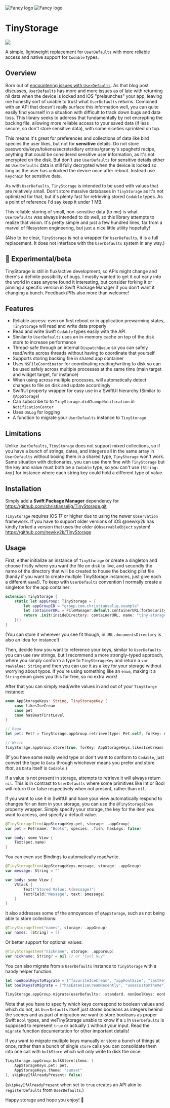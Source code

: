 ![Fancy logo](./banner-dark.png#gh-dark-mode-only)
![Fancy logo](./banner-light.png#gh-light-mode-only)

# TinyStorage 
<a href="https://www.emergetools.com/app/example/ios/examp_uQbTBp6Z4ryC/"><img src="https://img.shields.io/badge/dynamic/json?url=https%3A%2F%2Fwww.emergetools.com%2Fapi%2Fv2%2Fpublic_new_build%3FexampleId%3Dexamp_uQbTBp6Z4ryC%26platform%3Dios%26badgeOption%3Dversion_and_max_install_size&query=$.badgeMetadata&label=TinyStorage&logo=apple" /></a>

A simple, lightweight replacement for `UserDefaults` with more reliable access and native support for `Codable` types.

## Overview

Born out of [encountering issues with `UserDefaults`](https://christianselig.com/2024/10/beware-userdefaults/). As that blog post discusses, `UserDefaults` has more and more issues as of late with returning nil data when the device is locked and iOS "prelaunches" your app, leaving me honestly sort of unable to trust what `UserDefaults` returns. Combined with an API that doesn't really surface this information well, you can quite easily find yourself in a situation with difficult to track down bugs and data loss. This library seeks to address that fundamentally by not encrypting the backing file, allowing more reliable access to your saved data (if less secure, so don't store sensitive data), with some niceties sprinkled on top.

This means it's great for preferences and collections of data like bird species the user likes, but not for **sensitive** details. Do not store passwords/keys/tokens/secrets/diary entries/granny's spaghetti recipe, anything that could be considered sensitive user information, as it's not encrypted on the disk. But don't use `UserDefaults` for sensitive details either as `UserDefaults` data is still fully decrypted when the device is locked so long as the user has unlocked the device once after reboot. Instead use `Keychain` for sensitive data.

As with `UserDefaults`, `TinyStorage` is intended to be used with values that are relatively small. Don't store massive databases in `TinyStorage` as it's not optimized for that, but it's plenty fast for retrieving stored `Codable` types. As a point of reference I'd say keep it under 1 MB.

This reliable storing of small, non-sensitive data (to me) is what `UserDefaults` was always intended to do well, so this library attempts to realize that vision. It's pretty simple and just a few hundred lines, far from a marvel of filesystem engineering, but just a nice little utility hopefully!

(Also to be clear, `TinyStorage` is not a wrapper for `UserDefaults`, it is a full replacement. It does not interface with the `UserDefaults` system in any way.)

## 🧪 Experimental/beta

TinyStorage is still in flux/active development, so APIs might change and there's a definite possibility of bugs. I mostly wanted to get it out early into the world in case anyone found it interesting, but consider forking it or pinning a specific version in Swift Package Manager if you don't want it changing a bunch. Feedback/PRs also more than welcome!

## Features

- Reliable access: even on first reboot or in application prewarming states, `TinyStorage` will read and write data properly
- Read and write Swift `Codable` types easily with the API
- Similar to `UserDefaults` uses an in-memory cache on top of the disk store to increase performance
- Thread-safe through an internal `DispatchQueue` so you can safely read/write across threads without having to coordinate that yourself
- Supports storing backing file in shared app container
- Uses `NSFileCoordinator` for coordinating reading/writing to disk so can be used safely across multiple processes at the same time (main target and widget target, for instance)
- When using across multiple processes, will automatically detect changes to file on disk and update accordingly
- SwiftUI property wrapper for easy use in a SwiftUI hierarchy (Similar to `@AppStorage`)
- Can subscribe to to `TinyStorage.didChangeNotification` in `NotificationCenter`
- Uses `OSLog` for logging
- A function to migrate your `UserDefaults` instance to `TinyStorage`

## Limitations

Unlike `UserDefaults`, `TinyStorage` does not support mixed collections, so if you have a bunch of strings, dates, and integers all in the same array in `UserDefaults` without boxing them in a shared type, `TinyStorage` won't work. Same situation with dictionaries, you can use them fine with `TinyStorage` but the key and value must both be a `Codable` type, so you can't use `[String: Any]` for instance where each string key could hold a different type of value.

## Installation

Simply add a **Swift Package Manager** dependency for https://github.com/christianselig/TinyStorage.git

`TinyStorage` requires iOS 17 or higher due to using the newer `Observation` framework. If you have to support older versions of iOS @newky2k has kindly forked a version that uses the older `@ObservableObject` system! https://github.com/newky2k/TinyStorage

## Usage

First, either initialize an instance of `TinyStorage` or create a singleton and choose firstly where you want the file on disk to live, and secondly the name of the directory that will be created to house the backing plist file (handy if you want to create multiple TinyStorage instances, just give each a different `name`!). To keep with `UserDefaults` convention I normally create a singleton for the app container:

```swift
extension TinyStorage {
    static let appGroup: TinyStorage = {
        let appGroupID = "group.com.christianselig.example"
        let containerURL = FileManager.default.containerURL(forSecurityApplicationGroupIdentifier: appGroupID)!
        return .init(insideDirectory: containerURL, name: "tiny-storage-general-prefs")
    }()
}
```

(You can store it wherever you see fit though, in `URL.documentsDirectory` is also an idea for instance!)

Then, decide how you want to reference your keys, similar to `UserDefaults` you can use raw strings, but I recommend a more strongly-typed approach, where you simply conform a type to `TinyStorageKey` and return a `var rawValue: String` and then you can use it as a key for your storage without worrying about typos. If you're using something like an `enum`, making it a `String` enum gives you this for free, so no extra work!

After that you can simply read/write values in and out of your `TinyStorge` instance:

```swift
enum AppStorageKeys: String, TinyStorageKey {
    case likesIceCream
    case pet
    case hasBeatFirstLevel
}

// Read
let pet: Pet? = TinyStorage.appGroup.retrieve(type: Pet.self, forKey: AppStorageKeys.pet)

// Write
TinyStorage.appGroup.store(true, forKey: AppStorageKeys.likesIceCream)
```

(If you have some really weird type or don't want to conform to `Codable`, just convert the type to `Data` through whichever means you prefer and store *that*, as `Data` itself is `Codable`.)

If a value is not present in storage, attempts to retrieve it will always return `nil`. This is in contrast to `UserDefaults` where some primitives like Int or Bool will return 0 or false respectively when not present, rather than `nil`.

If you want to use it in SwiftUI and have your view automatically respond to changes for an item in your storage, you can use the `@TinyStorageItem` property wrapper. Simply specify your storage, the key for the item you want to access, and specify a default value.

```swift
@TinyStorageItem(AppStorageKey.pet, storage: .appGroup)
var pet = Pet(name: "Boots", species: .fish, hasLegs: false)

var body: some View {
    Text(pet.name)
}
```

You can even use Bindings to automatically read/write.

```swift
@TinyStorageItem(AppStorageKeys.message, storage: .appGroup)
var message: String = ""

var body: some View {
    VStack {
        Text("Stored Value: \(message)")
        TextField("Message", text: $message)
    }
}
```

It also addresses some of the annoyances of `@AppStorage`, such as not being able to store collections:

```swift
@TinyStorageItem("names", storage: .appGroup)
var names: [String] = []
```

Or better support for optional values:

```swift
@TinyStorageItem("nickname", storage: .appGroup)
var nickname: String? = nil // or "Cool Guy"
```

You can also migrate from a `UserDefaults` instance to `TinyStorage` with a handy helper function:

```swift
let nonBoolKeysToMigrate = ["favoriteIceCream", "appFontSize", "lastFetchDate"]
let boolKeysToMigrate = ["hasEatenIceCreamRecently", "usesCustomTheme"]

TinyStorage.appGroup.migrate(userDefaults: .standard, nonBoolKeys: nonBoolKeysToMigrate, boolKeys: boolKeysToMigrate, overwriteIfConflict: true)
```

Note that you have to specify which keys correspond to boolean values and which do not, as `UserDefaults` itself just stores booleans as integers behind the scenes and as part of migration we want to store booleans as proper Swift `Bool` types, and weTinyStorage unable to know if a `1` in `UserDefaults` is supposed to represent `true` or actually `1` without your input. Read the `migrate` function documentation for other important details!

If you want to migrate multiple keys manually or store a bunch of things at once, rather than a bunch of single `store` calls you can consolidate them into one call with `bulkStore` which will only write to disk the once:

```swift
TinyStorage.appGroup.bulkStore(items: [
    AppStorageKeys.pet: pet,
    AppStorageKeys.theme: "sunset"
], skipKeyIfAlreadyPresent: false)
```

(`skipKeyIfAlreadyPresent` when set to `true` creates an API akin to `registerDefaults` from `UserDefaults`.)

Happy storage and hope you enjoy! 💾
